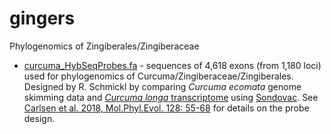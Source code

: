 # gingers
Phylogenomics of Zingiberales/Zingiberaceae  

* [curcuma_HybSeqProbes.fa](curcuma_HybSeqProbes.fa) - sequences of 4,618 exons (from 1,180 loci) used for phylogenomics of Curcuma/Zingiberaceae/Zingiberales. Designed by R. Schmickl by comparing _Curcuma ecomata_ genome skimming data and [_Curcuma longa_ transcriptome](http://206.12.96.204/onekp/JQCX-SOAPdenovo-Trans-assembly.fa.bz2) using [Sondovac](https://github.com/V-Z/sondovac). See [Carlsen et al. 2018, Mol.Phyl.Evol. 128: 55-68](https://www.sciencedirect.com/science/article/pii/S1055790317309296) for details on the probe design.  
